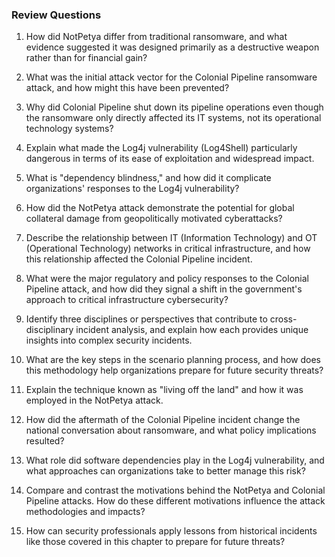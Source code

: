 
### Review Questions

1. How did NotPetya differ from traditional ransomware, and what evidence suggested it was designed primarily as a destructive weapon rather than for financial gain?

2. What was the initial attack vector for the Colonial Pipeline ransomware attack, and how might this have been prevented?

3. Why did Colonial Pipeline shut down its pipeline operations even though the ransomware only directly affected its IT systems, not its operational technology systems?

4. Explain what made the Log4j vulnerability (Log4Shell) particularly dangerous in terms of its ease of exploitation and widespread impact.

5. What is "dependency blindness," and how did it complicate organizations' responses to the Log4j vulnerability?

6. How did the NotPetya attack demonstrate the potential for global collateral damage from geopolitically motivated cyberattacks?

7. Describe the relationship between IT (Information Technology) and OT (Operational Technology) networks in critical infrastructure, and how this relationship affected the Colonial Pipeline incident.

8. What were the major regulatory and policy responses to the Colonial Pipeline attack, and how did they signal a shift in the government's approach to critical infrastructure cybersecurity?

9. Identify three disciplines or perspectives that contribute to cross-disciplinary incident analysis, and explain how each provides unique insights into complex security incidents.

10. What are the key steps in the scenario planning process, and how does this methodology help organizations prepare for future security threats?

11. Explain the technique known as "living off the land" and how it was employed in the NotPetya attack.

12. How did the aftermath of the Colonial Pipeline incident change the national conversation about ransomware, and what policy implications resulted?

13. What role did software dependencies play in the Log4j vulnerability, and what approaches can organizations take to better manage this risk?

14. Compare and contrast the motivations behind the NotPetya and Colonial Pipeline attacks. How do these different motivations influence the attack methodologies and impacts?

15. How can security professionals apply lessons from historical incidents like those covered in this chapter to prepare for future threats?
